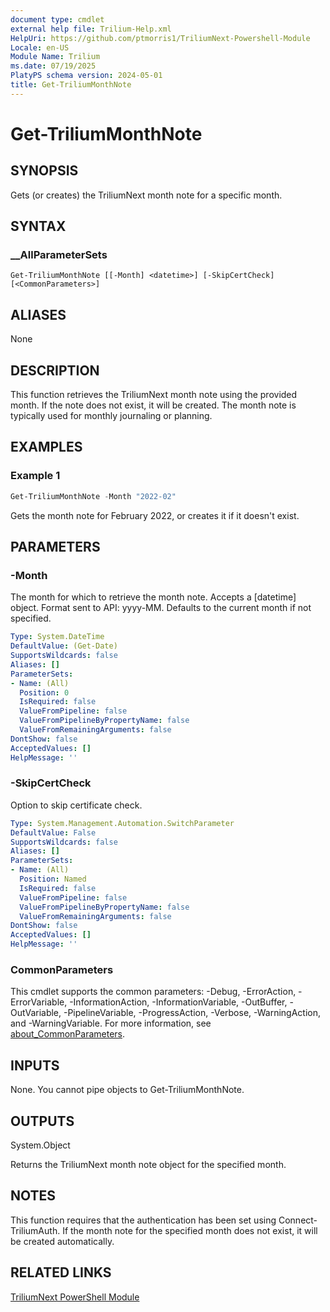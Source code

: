 ```yaml
---
document type: cmdlet
external help file: Trilium-Help.xml
HelpUri: https://github.com/ptmorris1/TriliumNext-Powershell-Module
Locale: en-US
Module Name: Trilium
ms.date: 07/19/2025
PlatyPS schema version: 2024-05-01
title: Get-TriliumMonthNote
---
```


# Get-TriliumMonthNote

## SYNOPSIS

Gets (or creates) the TriliumNext month note for a specific month.

## SYNTAX

### __AllParameterSets

```
Get-TriliumMonthNote [[-Month] <datetime>] [-SkipCertCheck] [<CommonParameters>]
```

## ALIASES

None

## DESCRIPTION

This function retrieves the TriliumNext month note using the provided month.
If the note does not exist, it will be created.
The month note is typically used for monthly journaling or planning.

## EXAMPLES

### Example 1

```powershell
Get-TriliumMonthNote -Month "2022-02"
```

Gets the month note for February 2022, or creates it if it doesn't exist.

## PARAMETERS

### -Month

The month for which to retrieve the month note.
Accepts a [datetime] object.
Format sent to API: yyyy-MM.
Defaults to the current month if not specified.

```yaml
Type: System.DateTime
DefaultValue: (Get-Date)
SupportsWildcards: false
Aliases: []
ParameterSets:
- Name: (All)
  Position: 0
  IsRequired: false
  ValueFromPipeline: false
  ValueFromPipelineByPropertyName: false
  ValueFromRemainingArguments: false
DontShow: false
AcceptedValues: []
HelpMessage: ''
```

### -SkipCertCheck

Option to skip certificate check.

```yaml
Type: System.Management.Automation.SwitchParameter
DefaultValue: False
SupportsWildcards: false
Aliases: []
ParameterSets:
- Name: (All)
  Position: Named
  IsRequired: false
  ValueFromPipeline: false
  ValueFromPipelineByPropertyName: false
  ValueFromRemainingArguments: false
DontShow: false
AcceptedValues: []
HelpMessage: ''
```

### CommonParameters

This cmdlet supports the common parameters: -Debug, -ErrorAction, -ErrorVariable,
-InformationAction, -InformationVariable, -OutBuffer, -OutVariable, -PipelineVariable,
-ProgressAction, -Verbose, -WarningAction, and -WarningVariable. For more information, see
[about_CommonParameters](https://go.microsoft.com/fwlink/?LinkID=113216).

## INPUTS

None. You cannot pipe objects to Get-TriliumMonthNote.

## OUTPUTS

System.Object

Returns the TriliumNext month note object for the specified month.

## NOTES

This function requires that the authentication has been set using Connect-TriliumAuth.
If the month note for the specified month does not exist, it will be created automatically.

## RELATED LINKS

[TriliumNext PowerShell Module](https://github.com/ptmorris1/TriliumNext-Powershell-Module)
